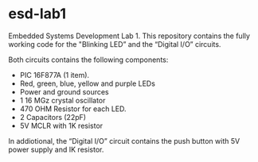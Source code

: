 # esd-lab1
Embedded Systems Development Lab 1.
This repository contains the fully working code for the "Blinking LED” and the “Digital I/O”
circuits.

Both circuits contains the following components: 
- PIC 16F877A (1 item).
- Red, green, blue, yellow and purple LEDs
- Power and ground sources
- 1 16 MGz crystal oscillator
- 470 OHM Resistor for each LED.
- 2 Capacitors (22pF)
- 5V MCLR with 1K resistor

In addiotional,  the “Digital I/O” circuit contains the push button with 5V power supply and IK resistor. 


